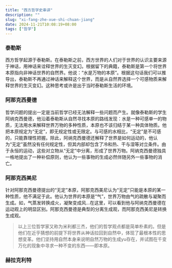 ```yaml
---
title: "西方哲学史串讲"
description: ""
slug: "xi-fang-zhe-xue-shi-chuan-jiang"
date: 2024-11-21T10:08:19+08:00
tags: ["哲学"]
---
```


### 泰勒斯

西方哲学起源于泰勒斯。在泰勒斯之前，西方世界的人们对于世界的认识主要来源于神话，用神话来诠释世界的生灭变幻。根据留下的典籍，泰勒斯是第一个将世界本原指向非神话世界的自然界。他说：“水是万物的本原”。根据这句话我们可以推导出，泰勒斯不再通过神话来解释这个世界，而是从自然界选择一个可感物质来解释世界的生灭变幻。这种思考或许是出于当时泰勒斯生活的环境。

### 阿那克西曼德

哲学问题的提出一定是当前哲学已经无法解释一些问题而产生。就像泰勒斯的学生阿纳克西曼德，他沿着泰勒斯从自然寻找本原的路线发现：水是一种可感单一的物质，无法用水来解释世界万物的多种性质，本原也不该归结于某一种具体物质。他把本原规定为“无定”，即无规定性或无限定。与可感的水相比，“无定”是不可感的，只能靠理性把握。除此，阿纳克西曼德还解释了世界是如何运动的，他认为“无定”虽然没有任何规定性，但其内部却包含了冷和热、干与湿等对立条件。由于永恒的运动，这些对立物从“无定”中分离，形成了世界万物。阿纳克西曼德独具一格地提出了一种补偿原则，他认为一些事物的生成必然伴随另外一些事物的消亡。

### 阿那克西美尼

针对阿那克西曼德提出的“无定”本原，阿那克西美尼认为“无定”只能是本原的某一种性质，他不满足于此。他认为世界的本原是“气”，世界万物由气的疏散与凝聚而生成。如，气蒸发转换成火，凝聚变成风...在这里，可以看到他与阿纳克西曼德在运动观上的明显区别。阿那克西曼德是典型的分离生成观，而阿那克西美尼是转换生成观。

>以上三位哲学家又称为米利都三杰，他们的哲学观点都是简单朴素的。但是他们在近乎猜想的前提下将世界从神话拉回到自然中，体现了最根本性的思想变革。他们坚持用自然本身来说明自然万物的生成yu存在，并试图在千变万化的现象中寻求一种不变的东西——即本原。

### 赫拉克利特
